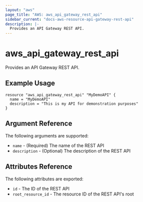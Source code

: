 ```yaml
---
layout: "aws"
page_title: "AWS: aws_api_gateway_rest_api"
sidebar_current: "docs-aws-resource-api-gateway-rest-api"
description: |-
  Provides an API Gateway REST API.
---
```


# aws\_api\_gateway\_rest\_api

Provides an API Gateway REST API.

## Example Usage

```
resource "aws_api_gateway_rest_api" "MyDemoAPI" {
  name = "MyDemoAPI"
  description = "This is my API for demonstration purposes"
}
```

## Argument Reference

The following arguments are supported:

* `name` - (Required) The name of the REST API
* `description` - (Optional) The description of the REST API

## Attributes Reference

The following attributes are exported:

* `id` - The ID of the REST API
* `root_resource_id` - The resource ID of the REST API's root
